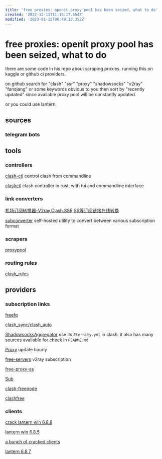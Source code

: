 ```yaml
---
title: 'free proxies: openit proxy pool has been seized, what to do'
created: '2022-12-11T11:15:17.654Z'
modified: '2023-01-15T06:49:13.352Z'
---
```


# free proxies: openit proxy pool has been seized, what to do

there are some code in his repo about scraping proxies. running this on kaggle or github ci providers.

on github search for "clash" "ssr" "proxy" "shadowsocks" "v2ray" "fanqiang" or some keywords obvious to you then sort by "recently updated" since available proxy pool will be constantly updated.

or you could use lantern.

## sources

### telegram bots



## tools

### controllers

[clash-ctl](https://github.com/Dreamacro/clash-ctl) control clash from commandline

[clashctl](https://github.com/George-Miao/clashctl) clash controller in rust, with tui and commandline interface

### link converters

[机场订阅转换器-V2ray,Clash,SSR,SS等订阅链接在线转换](https://subconverter.speedupvpn.com/)

[subconverter](https://github.com/tindy2013/subconverter) self-hosted utility to convert between various subscription format

### scrapers

[proxypool](https://github.com/yu-steven/proxypool)

### routing rules

[clash_rules](https://github.com/Goojoe/clash_rules)

## providers

### subscription links

[freefq](https://github.com/freefq/free)

[clash_sync/clash_auto](https://github.com/4ooc/clash_sync)

[ShadowsocksAggregator](https://github.com/mahdibland/ShadowsocksAggregator) use its `Eternity.yml` in clash. it also has many sources avaliable for check in `README.md`

[Proxy](https://github.com/tbbatbb/Proxy) update hourly

[free-servers](https://github.com/Pawdroid/Free-servers) v2ray subscription

[free-proxy-ss](https://github.com/learnhard-cn/free_proxy_ss)

[Sub](https://github.com/anaer/Sub)

[clash-freenode](https://github.com/openRunner/clash-freenode)

[clashfree](https://github.com/aiboboxx/clashfree)

### clients

[crack lantern win 6.8.8](https://github.com/YoulianBoshi/lantern-vpn/blob/master/Windows%E7%81%AF_%E6%97%A0%E9%99%90%E6%B5%81%E9%87%8F%E6%9B%B4%E6%96%B0)

[lantern win 6.8.5](https://ylbs.lanzoui.com/i4rlLtxl2hc)

[a bunch of cracked clients](https://ylbs.lanzoui.com/b0066e7mb)

[lantern 6.8.7](https://github.com/getlantern/lantern/releases/tag/6.8.7)
